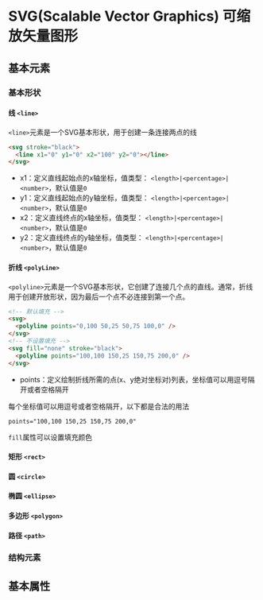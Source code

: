 # SVG(Scalable Vector Graphics) 可缩放矢量图形

## 基本元素

### 基本形状

#### 线 `<line>`

`<line>`元素是一个SVG基本形状，用于创建一条连接两点的线

```html
<svg stroke="black">
  <line x1="0" y1="0" x2="100" y2="0"></line>
</svg>
```

- x1：定义直线起始点的x轴坐标，值类型： `<length>|<percentage>|<number>`，默认值是`0`
- y1：定义直线起始点的y轴坐标，值类型： `<length>|<percentage>|<number>`，默认值是`0`
- x2：定义直线终点的x轴坐标，值类型： `<length>|<percentage>|<number>`，默认值是`0`
- y2：定义直线终点的y轴坐标，值类型： `<length>|<percentage>|<number>`，默认值是`0`



#### 折线 `<polyLine>`

`<polyline>`元素是一个SVG基本形状，它创建了连接几个点的直线。通常，折线用于创建开放形状，因为最后一个点不必连接到第一个点。

```html
<!-- 默认填充 -->
<svg>
  <polyline points="0,100 50,25 50,75 100,0" />
</svg>
<!-- 不设置填充 -->
<svg fill="none" stroke="black">
  <polyline points="100,100 150,25 150,75 200,0" />
</svg>
```

- points：定义绘制折线所需的点(x、y绝对坐标对)列表，坐标值可以用逗号隔开或者空格隔开

每个坐标值可以用逗号或者空格隔开，以下都是合法的用法
```
points="100,100 150,25 150,75 200,0"
```




`fill`属性可以设置填充颜色

#### 矩形 `<rect>`

#### 圆 `<circle>`

#### 椭圆 `<ellipse>`

#### 多边形 `<polygon>`

#### 路径 `<path>`

### 结构元素


## 基本属性
